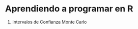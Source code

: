 Aprendiendo a programar en R
======

1. [Intervalos de Confianza Monte Carlo](MonteCarloCI/README.md)
